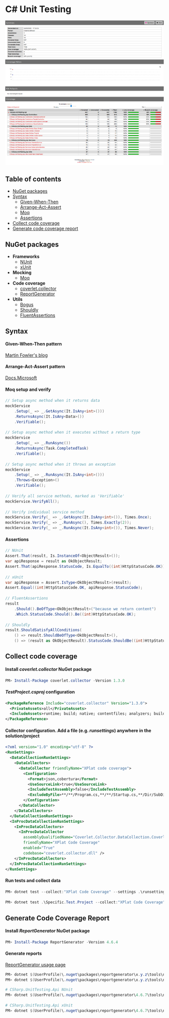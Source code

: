 # C# Unit Testing

![Coverage](https://github.com/dimitrietataru/csharp-unit-testing/blob/master/Coverage.png)

## Table of contents

* [NuGet packages](#nuget-packages)
* [Syntax](#syntax)
  * [Given-When-Then](#given-when-then-pattern)
  * [Arrange-Act-Assert](#arrange-act-assert-pattern)
  * [Moq](#moq-setup-and-verify)
  * [Assertions](#assertions)
* [Collect code coverage](#collect-code-coverage)
* [Generate code coverage report](#generate-code-coverage-report)


## NuGet packages
- **Frameworks**
  - [NUnit](https://www.nuget.org/packages/NUnit)
  - [xUnit](https://www.nuget.org/packages/xunit)
- **Mocking**
  - [Moq](https://www.nuget.org/packages/Moq)
- **Code coverage**
  - [coverlet.collector](https://www.nuget.org/packages/coverlet.collector)
  - [ReportGenerator](https://www.nuget.org/packages/ReportGenerator)
- **Utils**
  - [Bogus](https://www.nuget.org/packages/Bogus)
  - [Shouldly](https://www.nuget.org/packages/shouldly)
  - [FluentAssertions](https://www.nuget.org/packages/FluentAssertions)


## Syntax

#### Given-When-Then pattern
[Martin Fowler's blog](https://www.martinfowler.com/bliki/GivenWhenThen.html)

#### Arrange-Act-Assert pattern
[Docs.Microsoft](https://docs.microsoft.com/en-us/visualstudio/test/unit-test-basics?view=vs-2019#write-your-tests)

#### Moq setup and verify

``` csharp
// Setup async method when it returns data
mockService
    .Setup(_ => _.GetAsync(It.IsAny<int>()))
    .ReturnsAsync(It.IsAny<Data>())
    .Verifiable();

// Setup async method when it executes without a return type
mockService
    .Setup(_ => _.RunAsync())
    .ReturnsAsync(Task.CompletedTask)
    .Verifiable();

// Setup async method when it throws an exception
mockService
    .Setup(_ => _.RunAsync(It.IsAny<int>()))
    .Throws<Exception>()
    .Verifiable();

// Verify all service methods, marked as 'Verifiable'
mockService.VerifyAll();

// Verify individual service method
mockService.Verify(_ => _.GetAsync(It.IsAny<int>()), Times.Once);
mockService.Verify(_ => _.RunAsync(), Times.Exactly(2));
mockService.Verify(_ => _.RunAsync(It.IsAny<int>()), Times.Never);
```

#### Assertions

``` csharp
// NUnit
Assert.That(result, Is.InstanceOf<ObjectResult>());
var apiResponse = result as OkObjectResult;
Assert.That(apiResponse.StatusCode, Is.EqualTo((int)HttpStatusCode.OK));

// xUnit
var apiResponse = Assert.IsType<OkObjectResult>(result);
Assert.Equal((int)HttpStatusCode.OK, apiResponse.StatusCode);

// FluentAssertions
result
    .Should().BeOfType<OkObjectResult>("because we return content")
    .Which.StatusCode.Should().Be((int)HttpStatusCode.OK);
    
// Shouldly
result.ShouldSatisfyAllConditions(
    () => result.ShouldBeOfType<OkObjectResult>(),
    () => (result as OkObjectResult).StatusCode.ShouldBe((int)HttpStatusCode.OK));
```


## Collect code coverage

#### Install *coverlet.collector* NuGet package
``` powershell
PM> Install-Package coverlet.collector -Version 1.3.0
```

#### *TestProject.csproj* configuration
``` xml
<PackageReference Include="coverlet.collector" Version="1.3.0">
  <PrivateAssets>all</PrivateAssets>
  <IncludeAssets>runtime; build; native; contentfiles; analyzers; buildtransitive</IncludeAssets>
</PackageReference>
```

#### Collector configuration. Add a file (e.g. *runsettings*) anywhere in the solution/project
```  xml
<?xml version="1.0" encoding="utf-8" ?>
<RunSettings>
  <DataCollectionRunSettings>
    <DataCollectors>
      <DataCollector friendlyName="XPlat code coverage">
        <Configuration>
          <Format>json,cobertura</Format>
          <UseSourceLink>true</UseSourceLink>
          <IncludeTestAssembly>false</IncludeTestAssembly>
          <ExcludeByFile>**/**/Program.cs,**/**/Startup.cs,**/Dir/SubDir/*.cs</ExcludeByFile>
        </Configuration>
      </DataCollector>
    </DataCollectors>
  </DataCollectionRunSettings>
  <InProcDataCollectionRunSettings>
    <InProcDataCollectors>
      <InProcDataCollector
        assemblyQualifiedName="Coverlet.Collector.DataCollection.CoverletInProcDataCollector, coverlet.collector, Version=1.3.0.0, Culture=neutral, PublicKeyToken=null"
        friendlyName="XPlat Code Coverage"
        enabled="True"
        codebase="coverlet.collector.dll" />
    </InProcDataCollectors>
  </InProcDataCollectionRunSettings>
</RunSettings>
```

#### Run tests and collect data
``` powershell
PM> dotnet test --collect:"XPlat Code Coverage" --settings .\runsettings

PM> dotnet test .\Specific.Test.Project --collect:"XPlat Code Coverage" --settings .\Specific.Test.Project\runsettings
```


## Generate Code Coverage Report

#### Install *ReportGenerator* NuGet package
``` powershell
PM> Install-Package ReportGenerator -Version 4.6.4
```

#### Generate reports

[ReportGenerator usage page](https://danielpalme.github.io/ReportGenerator/usage.html)

``` powershell
PM> dotnet $(UserProfile)\.nuget\packages\reportgenerator\x.y.z\tools\netcoreapp3.0\ReportGenerator.dll "-reports:coverage.xml" "-targetdir:coveragereport" -reporttypes:Html
PM> dotnet $(UserProfile)\.nuget\packages\reportgenerator\x.y.z\tools\netcoreapp3.0\ReportGenerator.dll "-reports:coverage.xml" "-targetdir:coveragereport" -reporttypes:Badges
```
``` powershell
# CSharp.UnitTesting.Api NUnit
PM> dotnet $(UserProfile)\.nuget\packages\reportgenerator\4.6.7\tools\netcoreapp3.0\ReportGenerator.dll "-reports:CSharp.UnitTesting.Api.Nunit.Test\TestResults\*\coverage.cobertura.xml" "-targetdir:_CoverageReport\Api\NUnit" "-historydir:_CoverageReport\_History\Api\NUnit" -reporttypes:Html

# CSharp.UnitTesting.Api xUnit
PM> dotnet $(UserProfile)\.nuget\packages\reportgenerator\4.6.7\tools\netcoreapp3.0\ReportGenerator.dll "-reports:CSharp.UnitTesting.Api.Xunit.Test\TestResults\*\coverage.cobertura.xml" "-targetdir:_CoverageReport\Api\xUnit" "-historydir:_CoverageReport\_History\Api\xUnit" -reporttypes:Html
```
